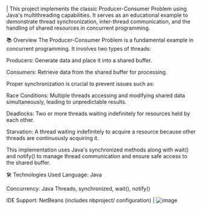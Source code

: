 | This project implements the classic Producer-Consumer Problem using Java's multithreading capabilities. It serves as an educational example to demonstrate thread synchronization, inter-thread communication, and the handling of shared resources in concurrent programming.​

📚 Overview
The Producer-Consumer Problem is a fundamental example in concurrent programming. It involves two types of threads:​

Producers: Generate data and place it into a shared buffer.

Consumers: Retrieve data from the shared buffer for processing.​

Proper synchronization is crucial to prevent issues such as:​

Race Conditions: Multiple threads accessing and modifying shared data simultaneously, leading to unpredictable results.

Deadlocks: Two or more threads waiting indefinitely for resources held by each other.

Starvation: A thread waiting indefinitely to acquire a resource because other threads are continuously acquiring it.​

This implementation uses Java's synchronized methods along with wait() and notify() to manage thread communication and ensure safe access to the shared buffer.​

🛠 Technologies Used
Language: Java

Concurrency: Java Threads, synchronized, wait(), notify()

IDE Support: NetBeans (includes nbproject/ configuration)​ |
![image](https://github.com/Alanmad06/ConsumerProducer/assets/130498439/ea60a17f-8902-4b9c-bcba-e9e377400b40)



